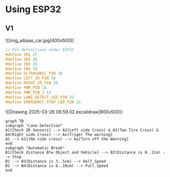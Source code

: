 # Using ESP32
## V1
![[img_aibaas_car.jpg|400x500]]
```c
// Pin definitions under ESP32
#define IN1 27
#define IN2 26
#define IN3 25
#define IN4 33
#define ULTRASONIC_PIN 18
#define LEFT_IR_PIN 34
#define RIGHT_IR_PIN 35
#define PWM_PIN 14
#define PWM_PIN_2 12
#define LANE_DETECT_LED_PIN 22
#define EMERGENCY_STOP_LED_PIN 21
```
![[Drawing 2025-03-26 09.59.02.excalidraw|800x500]]


```mermaid
graph TB
subgraph "Lane Detection"
A1[Check IR Sensors] --> A2(Left side Cross) & A3(Two Tire Cross) & A4(Right side Cross) --> Ax[Triger The warning]
A1 --> A11(No side cross) --> Ay[Turn off the Warning]
end 
subgraph "Automatic Break"
B1[Check distance Btw Object and Vehicle] --> B2(Distance is 0..2cm) --> Stop
B1 --> B3(Distance is 3..5cm) --> Half_Speed
B1 --> B4(Distance is 6..10cm) --> Full_Speed
end 


```